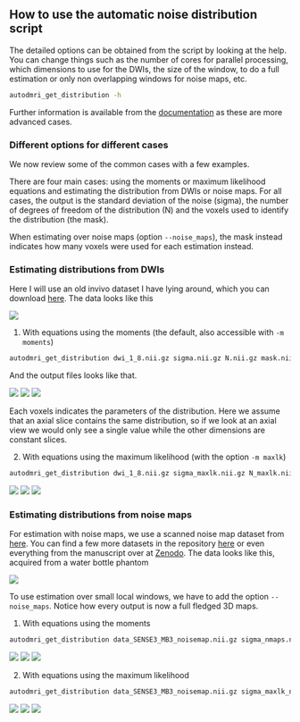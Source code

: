 ## How to use the automatic noise distribution script


The detailed options can be obtained from the script by looking at the help.
You can change things such as the number of cores for parallel processing, which dimensions to use for the DWIs,
the size of the window, to do a full estimation or only non overlapping windows for noise maps, etc.

~~~bash
autodmri_get_distribution -h
~~~

Further information is available from the [documentation](https://autodmri.readthedocs.io/en/stable/) as these are more advanced cases.

### Different options for different cases

We now review some of the common cases with a few examples.

There are four main cases: using the moments or maximum likelihood equations and estimating the distribution from DWIs or noise maps.
For all cases, the output is the standard deviation of the noise (sigma), the number of degrees of freedom of the distribution (N) and the voxels used to identify the distribution (the mask).

When estimating over noise maps (option `--noise_maps`), the mask instead indicates how many voxels were used for each estimation instead.

### Estimating distributions from DWIs

Here I will use an old invivo dataset I have lying around, which you can download [here](https://github.com/samuelstjean/nlsam_data/raw/master/invivo/dwi_1_8.nii.gz).
The data looks like this

![](dwi_1_8.png)


1. With equations using the moments (the default, also accessible with `-m moments`)

~~~bash
autodmri_get_distribution dwi_1_8.nii.gz sigma.nii.gz N.nii.gz mask.nii.gz
~~~

And the output files looks like that.

![](sigma.png)
![](N.png)
![](mask.png)


Each voxels indicates the parameters of the distribution. Here we assume that an axial slice contains the same distribution,
so if we look at an axial view we would only see a single value while the other dimensions are constant slices.


2. With equations using the maximum likelihood (with the option `-m maxlk`)

~~~bash
autodmri_get_distribution dwi_1_8.nii.gz sigma_maxlk.nii.gz N_maxlk.nii.gz mask_maxlk.nii.gz -m maxlk
~~~

![](sigma_maxlk.png)
![](N_maxlk.png)
![](mask_maxlk.png)

### Estimating distributions from noise maps

For estimation with noise maps, we use a scanned noise map dataset from [here](https://github.com/samuelstjean/autodmri/raw/master/datasets/data_SENSE3_MB3_noisemap.nii.gz).
You can find a few more datasets in the repository [here](../datasets) or even everything from the manuscript over at [Zenodo](https://zenodo.org/record/3339158).
The data looks like this, acquired from a water bottle phantom

![](data_SENSE3_MB3_noisemap.png)

To use estimation over small local windows, we have to add the option `--noise_maps`.
Notice how every output is now a full fledged 3D maps.

1. With equations using the moments

~~~bash
autodmri_get_distribution data_SENSE3_MB3_noisemap.nii.gz sigma_nmaps.nii.gz N_nmaps.nii.gz mask_nmaps.nii.gz --noise_maps
~~~

![](sigma_nmaps.png)
![](N_nmaps.png)
![](mask_nmaps.png)


2. With equations using the maximum likelihood

~~~bash
autodmri_get_distribution data_SENSE3_MB3_noisemap.nii.gz sigma_maxlk_nmaps.nii.gz N_maxlk_nmaps.nii.gz mask_maxlk_nmaps.nii.gz -m maxlk --noise_maps
~~~

![](sigma_maxlk_nmaps.png)
![](N_maxlk_nmaps.png)
![](mask_maxlk_nmaps.png)
